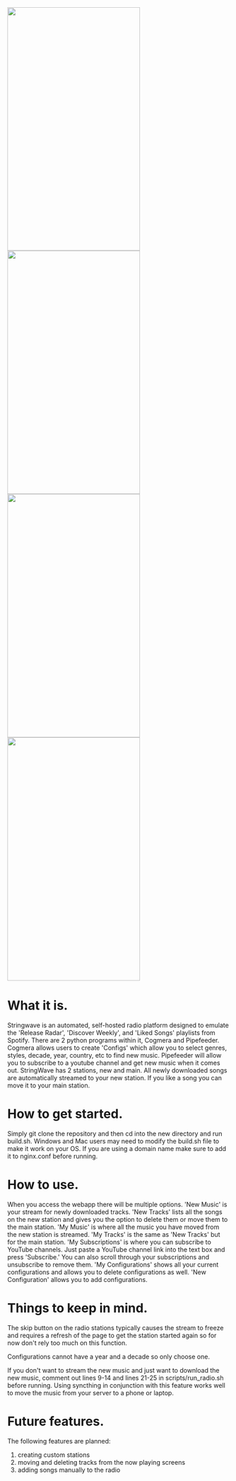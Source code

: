<img src="/git/neosheo/Stringwave/raw/branch/main/screenshots/Screenshot_20230729-185203_1.png" width="300" height="550" />
<img src="/git/neosheo/Stringwave/raw/branch/main/screenshots/Screenshot_20230729-185141_1.png" width="300" height="550" />
<img src="/git/neosheo/Stringwave/raw/branch/main/screenshots/Screenshot_20230729-185245_1.png" width="300" height="550" />
<img src="/git/neosheo/Stringwave/raw/branch/main/screenshots/Screenshot_20230729-185308_1.png" width="300" height="550" />

# What it is.

Stringwave is an automated, self-hosted radio platform designed to emulate the 'Release Radar', 'Discover Weekly', and 'Liked Songs' playlists from Spotify. There are 2 python programs within it, Cogmera and Pipefeeder. Cogmera allows users to create 'Configs' which allow you to select genres, styles, decade, year, country, etc to find new music. Pipefeeder will allow you to subscribe to a youtube channel and get new music when it comes out. StringWave has 2 stations, new and main. All newly downloaded songs are automatically streamed to your new station. If you like a song you can move it to your main station.

# How to get started.

Simply git clone the repository and then cd into the new directory and run build.sh. Windows and Mac users may need to modify the build.sh file to make it work on your OS. If you are using a domain name make sure to add it to nginx.conf before running.

# How to use.

When you access the webapp there will be multiple options. 'New Music' is your stream for newly downloaded tracks. 'New Tracks' lists all the songs on the new station and gives you the option to delete them or move them to the main station. 'My Music' is where all the music you have moved from the new station is streamed. 'My Tracks' is the same as 'New Tracks' but for the main station. 'My Subscriptions' is where you can subscribe to YouTube channels. Just paste a YouTube channel link into the text box and press 'Subscribe.' You can also scroll through your subscriptions and unsubscribe to remove them. 'My Configurations' shows all your current configurations and allows you to delete configurations as well. 'New Configuration' allows you to add configurations.

# Things to keep in mind.

The skip button on the radio stations typically causes the stream to freeze and requires a refresh of the page to get the station started again so for now don't rely too much on this function.

Configurations cannot have a year and a decade so only choose one.

If you don't want to stream the new music and just want to download the new music, comment out lines 9-14 and lines 21-25 in scripts/run_radio.sh before running. Using syncthing in conjunction with this feature works well to move the music from your server to a phone or laptop.

# Future features.

The following features are planned:

1. creating custom stations
2. moving and deleting tracks from the now playing screens
3. adding songs manually to the radio
